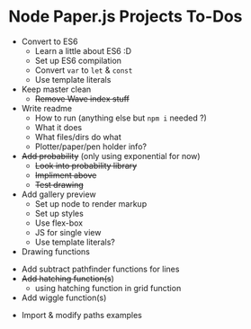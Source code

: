 # Node Paper.js Projects To-Dos

* Convert to ES6
	- Learn a little about ES6 :D
	- Set up ES6 compilation
	- Convert `var` to `let` & `const`
	- Use template literals
* Keep master clean
	- ~~Remove Wave index stuff~~
* Write readme
	- How to run (anything else but `npm i` needed ?)
	- What it does
	- What files/dirs do what
	- Plotter/paper/pen holder info?
* ~~Add probability~~ (only using exponential for now)
	- ~~Look into probability library~~ 
	- ~~Impliment above~~ 
	- ~~Test drawing~~
* Add gallery preview
	- Set up node to render markup
	- Set up styles
	- Use flex-box 
	- JS for single view
	- Use template literals?
* Drawing functions 
- Add subtract pathfinder functions for lines
- ~~Add hatching function(s~~)
	- using hatching function in grid function
- Add wiggle function(s)
* Import & modify paths examples

	